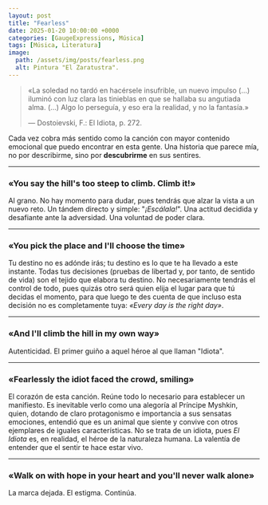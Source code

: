 ```yaml
---
layout: post
title: "Fearless"
date: 2025-01-20 10:00:00 +0000
categories: [GaugeExpressions, Música]
tags: [Música, Literatura]
image:
  path: /assets/img/posts/fearless.png
  alt: Pintura "El Zaratustra".
---
```

> «La soledad no tardó en hacérsele insufrible, 
> un nuevo impulso (...) iluminó con luz clara las tinieblas en que se hallaba su angutiada alma.
> (...) Algo lo perseguía, y eso era la realidad, y no la fantasía.»
>
> — Dostoievski, F.: El Idiota, p. 272.


Cada vez cobra más sentido como la canción con mayor contenido emocional que puedo encontrar en esta gente. Una historia que parece mía, no por describirme, sino por **descubrirme** en sus sentires.

---

### «You say the hill's too steep to climb. Climb it!»

Al grano. No hay momento para dudar, pues tendrás que alzar la vista a un nuevo reto. Un tándem directo y simple: "*¡Escálala!*". Una actitud decidida y desafiante ante la adversidad. Una voluntad de poder clara.

---

### «You pick the place and I'll choose the time»

Tu destino no es adónde irás; tu destino es lo que te ha llevado a este instante. Todas tus decisiones (pruebas de libertad y, por tanto, de sentido de vida) son el tejido que elabora tu destino. No necesariamente tendrás el control de todo, pues quizás otro será quien elija el lugar para que tú decidas el momento, para que luego te des cuenta de que incluso esta decisión no es completamente tuya: *«Every day is the right day»*.

---

### «And I'll climb the hill in my own way»

Autenticidad. El primer guiño a aquel héroe al que llaman "Idiota".

---

### «Fearlessly the idiot faced the crowd, smiling»

El corazón de esta canción. Reúne todo lo necesario para establecer un manifiesto. Es inevitable verlo como una alegoría al Príncipe Myshkin, quien, dotando de claro protagonismo e importancia a sus sensatas emociones, entendió que es un animal que siente y convive con otros ejemplares de iguales características. No se trata de un idiota, pues *El Idiota* es, en realidad, el héroe de la naturaleza humana. La valentía de entender que el sentir te hace estar vivo.

---

### «Walk on with hope in your heart and you'll never walk alone»

La marca dejada. El estigma. Continúa.






